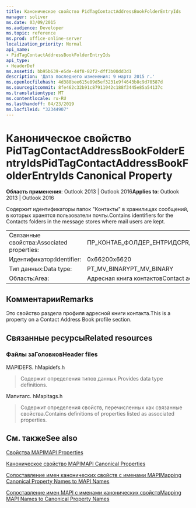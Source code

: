 ```yaml
---
title: Каноническое свойство PidTagContactAddressBookFolderEntryIds
manager: soliver
ms.date: 03/09/2015
ms.audience: Developer
ms.topic: reference
ms.prod: office-online-server
localization_priority: Normal
api_name:
- PidTagContactAddressBookFolderEntryIds
api_type:
- HeaderDef
ms.assetid: bb95b639-e5de-44f8-82f2-dff3b00dd3d1
description: 'Дата последнего изменения: 9 марта 2015 г.'
ms.openlocfilehash: 4d388bee615e89d5ef3231e9f4643b8c9d70587d
ms.sourcegitcommit: 8fe462c32b91c87911942c188f3445e85a54137c
ms.translationtype: MT
ms.contentlocale: ru-RU
ms.lasthandoff: 04/23/2019
ms.locfileid: "32344907"
---
```

# <a name="pidtagcontactaddressbookfolderentryids-canonical-property"></a><span data-ttu-id="3d7fa-103">Каноническое свойство PidTagContactAddressBookFolderEntryIds</span><span class="sxs-lookup"><span data-stu-id="3d7fa-103">PidTagContactAddressBookFolderEntryIds Canonical Property</span></span>

  
  
<span data-ttu-id="3d7fa-104">**Область применения**: Outlook 2013 | Outlook 2016</span><span class="sxs-lookup"><span data-stu-id="3d7fa-104">**Applies to**: Outlook 2013 | Outlook 2016</span></span> 
  
<span data-ttu-id="3d7fa-105">Содержит идентификаторы папок "Контакты" в хранилищах сообщений, в которых хранятся пользователи почты.</span><span class="sxs-lookup"><span data-stu-id="3d7fa-105">Contains identifiers for the Contacts folders in the message stores where mail users are kept.</span></span>
  
|||
|:-----|:-----|
|<span data-ttu-id="3d7fa-106">Связанные свойства:</span><span class="sxs-lookup"><span data-stu-id="3d7fa-106">Associated properties:</span></span>  <br/> |<span data-ttu-id="3d7fa-107">ПР_КОНТАБ_ФОЛДЕР_ЕНТРИДС</span><span class="sxs-lookup"><span data-stu-id="3d7fa-107">PR_CONTAB_FOLDER_ENTRYIDS</span></span>  <br/> |
|<span data-ttu-id="3d7fa-108">Идентификатор:</span><span class="sxs-lookup"><span data-stu-id="3d7fa-108">Identifier:</span></span>  <br/> |<span data-ttu-id="3d7fa-109">0x6620</span><span class="sxs-lookup"><span data-stu-id="3d7fa-109">0x6620</span></span>  <br/> |
|<span data-ttu-id="3d7fa-110">Тип данных:</span><span class="sxs-lookup"><span data-stu-id="3d7fa-110">Data type:</span></span>  <br/> |<span data-ttu-id="3d7fa-111">PT_MV_BINARY</span><span class="sxs-lookup"><span data-stu-id="3d7fa-111">PT_MV_BINARY</span></span>  <br/> |
|<span data-ttu-id="3d7fa-112">Область:</span><span class="sxs-lookup"><span data-stu-id="3d7fa-112">Area:</span></span>  <br/> |<span data-ttu-id="3d7fa-113">Адресная книга контактов</span><span class="sxs-lookup"><span data-stu-id="3d7fa-113">Contact address book</span></span>  <br/> |
   
## <a name="remarks"></a><span data-ttu-id="3d7fa-114">Комментарии</span><span class="sxs-lookup"><span data-stu-id="3d7fa-114">Remarks</span></span>

<span data-ttu-id="3d7fa-115">Это свойство раздела профиля адресной книги контакта.</span><span class="sxs-lookup"><span data-stu-id="3d7fa-115">This is a property on a Contact Address Book profile section.</span></span>
  
## <a name="related-resources"></a><span data-ttu-id="3d7fa-116">Связанные ресурсы</span><span class="sxs-lookup"><span data-stu-id="3d7fa-116">Related resources</span></span>

### <a name="header-files"></a><span data-ttu-id="3d7fa-117">Файлы заГоловков</span><span class="sxs-lookup"><span data-stu-id="3d7fa-117">Header files</span></span>

<span data-ttu-id="3d7fa-118">MAPIDEFS. h</span><span class="sxs-lookup"><span data-stu-id="3d7fa-118">Mapidefs.h</span></span>
  
> <span data-ttu-id="3d7fa-119">Содержит определения типов данных.</span><span class="sxs-lookup"><span data-stu-id="3d7fa-119">Provides data type definitions.</span></span>
    
<span data-ttu-id="3d7fa-120">Мапитагс. h</span><span class="sxs-lookup"><span data-stu-id="3d7fa-120">Mapitags.h</span></span>
  
> <span data-ttu-id="3d7fa-121">Содержит определения свойств, перечисленных как связанные свойства.</span><span class="sxs-lookup"><span data-stu-id="3d7fa-121">Contains definitions of properties listed as associated properties.</span></span>
    
## <a name="see-also"></a><span data-ttu-id="3d7fa-122">См. также</span><span class="sxs-lookup"><span data-stu-id="3d7fa-122">See also</span></span>



[<span data-ttu-id="3d7fa-123">Свойства MAPI</span><span class="sxs-lookup"><span data-stu-id="3d7fa-123">MAPI Properties</span></span>](mapi-properties.md)
  
[<span data-ttu-id="3d7fa-124">Каноническое свойство MAPI</span><span class="sxs-lookup"><span data-stu-id="3d7fa-124">MAPI Canonical Properties</span></span>](mapi-canonical-properties.md)
  
[<span data-ttu-id="3d7fa-125">Сопоставление имен канонических свойств с именами MAPI</span><span class="sxs-lookup"><span data-stu-id="3d7fa-125">Mapping Canonical Property Names to MAPI Names</span></span>](mapping-canonical-property-names-to-mapi-names.md)
  
[<span data-ttu-id="3d7fa-126">Сопоставление имен MAPI с именами канонических свойств</span><span class="sxs-lookup"><span data-stu-id="3d7fa-126">Mapping MAPI Names to Canonical Property Names</span></span>](mapping-mapi-names-to-canonical-property-names.md)

